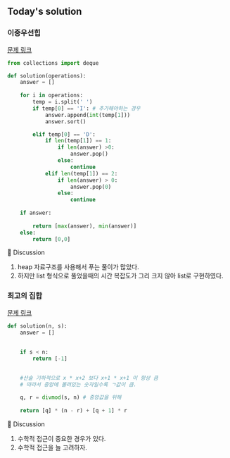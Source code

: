 ## Today's solution 


### 이중우선힙 

[문제 링크](https://school.programmers.co.kr/learn/courses/30/lessons/42628)

```python
from collections import deque

def solution(operations):
    answer = []
    
    for i in operations:
        temp = i.split(' ')
        if temp[0] == 'I': # 추가해야하는 경우 
            answer.append(int(temp[1]))
            answer.sort()

        elif temp[0] == 'D':
            if len(temp[1]) == 1:
                if len(answer) >0:
                    answer.pop()
                else:
                    continue
            elif len(temp[1]) == 2:
                if len(answer) > 0:
                    answer.pop(0)
                else:
                    continue
    
    if answer:
    
        return [max(answer), min(answer)]
    else:
        return [0,0]

```


🤔 Discussion
1. heap 자료구조를 사용해서 푸는 풀이가 많았다. 
2. 하지만 list 형식으로 풀었을때의 시간 복잡도가 그리 크지 않아 list로 구현하였다.



### 최고의 집합

[문제 링크](https://school.programmers.co.kr/learn/courses/30/lessons/12938)

```python
def solution(n, s):
    answer = []
    
    
    if s < n:
        return [-1]
    

    #산술 기하적으로 x * x+2 보다 x+1 * x+1 이 항상 큼
    # 따라서 중앙에 몰려있는 숫자일수록 ㄱ값이 큼. 
    
    q, r = divmod(s, n) # 중앙값을 위해 
    
    return [q] * (n - r) + [q + 1] * r   

```

🤔 Discussion 

1. 수학적 접근이 중요한 경우가 있다. 
2. 수학적 접근을 늘 고려하자.   
